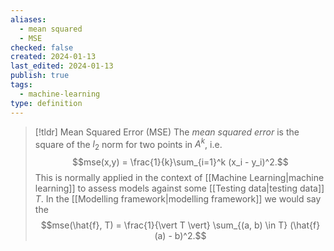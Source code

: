 ```yaml
---
aliases:
  - mean squared
  - MSE
checked: false
created: 2024-01-13
last_edited: 2024-01-13
publish: true
tags:
  - machine-learning
type: definition
---
```

>[!tldr] Mean Squared Error (MSE)
>The *mean squared error* is the square of the $l_2$ norm for two points in $A^k$, i.e.
>$$mse(x,y) = \frac{1}{k}\sum_{i=1}^k (x_i - y_i)^2.$$
>This is normally applied in the context of [[Machine Learning|machine learning]] to assess models against some [[Testing data|testing data]] $T$. In the [[Modelling framework|modelling framework]] we would say the
>$$mse(\hat{f}, T) = \frac{1}{\vert T \vert} \sum_{(a, b) \in T} (\hat{f}(a) - b)^2.$$

